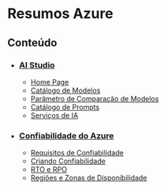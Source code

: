 # Resumos Azure

## Conteúdo

- ### [AI Studio](/ai-studio.md)
    - [Home Page](/ai-studio.md#-home-page)
    - [Catálogo de Modelos](/ai-studio.md#-catálogo-de-modelos)
    - [Parâmetro de Comparação de Modelos](/ai-studio.md#-parâmetro-de-comparação-de-modelos)
    - [Catálogo de Prompts](/ai-studio.md#-catálogo-de-prompts)
    - [Serviços de IA](/ai-studio.md#-serviços-de-ia)
- ### [Confiabilidade do Azure](/reliability.md)
    - [Requisitos de Confiabilidade](/reliability.md#-requisitos-de-confiabilidade)
    - [Criando Confiabilidade](/reliability.md#-criando-confiabilidade)
    - [RTO e RPO](/reliability.md#-rto-e-rpo)
    - [Regiões e Zonas de Disponibilidade](/reliability.md#-regiões-e-zonas-de-disponibilidade)
